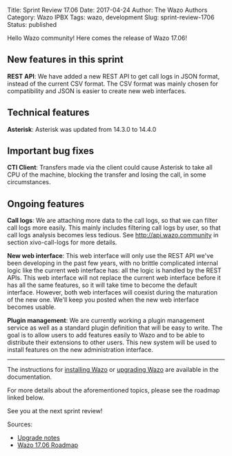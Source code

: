 Title: Sprint Review 17.06
Date: 2017-04-24
Author: The Wazo Authors
Category: Wazo IPBX
Tags: wazo, development
Slug: sprint-review-1706
Status: published

Hello Wazo community! Here comes the release of Wazo 17.06!

New features in this sprint
---------------------------

**REST API**: We have added a new REST API to get call logs in JSON format, instead of the current CSV format. The CSV format was mainly chosen for compatibility and JSON is easier to create new web interfaces.


Technical features
------------------

**Asterisk**: Asterisk was updated from 14.3.0 to 14.4.0

Important bug fixes
-------------------

**CTI Client**: Transfers made via the client could cause Asterisk to take all CPU of the machine, blocking the transfer and losing the call, in some circumstances.


Ongoing features
----------------

**Call logs**: We are attaching more data to the call logs, so that we can filter call logs more easily. This mainly includes filtering call logs by user, so that call logs analysis becomes less tedious. See http://api.wazo.community in section xivo-call-logs for more details.

**New web interface**: This web interface will only use the REST API we've been developing in the past few years, with no brittle complicated internal logic like the current web interface has: all the logic is handled by the REST APIs. This web interface will not replace the current web interface before it has all the same features, so it will take time to become the default interface. However, both web interfaces will coexist during the maturation of the new one. We'll keep you posted when the new web interface becomes usable.

**Plugin management**: We are currently working a plugin management service as well as a standard plugin definition that will be easy to write. The goal is to allow users to add features easily to Wazo and to be able to distribute their extensions to other users. This new system will be used to install features on the new administration interface.

---

The instructions for [installing Wazo](/uc-doc/installation/install-system) or [upgrading Wazo](/uc-doc/upgrade/introduction) are available in the documentation.

For more details about the aforementioned topics, please see the roadmap linked below.

See you at the next sprint review!

Sources:

* [Upgrade notes](http://wazo.readthedocs.io/en/wazo-17.06/upgrade/upgrade.html#upgrade-notes)
* [Wazo 17.06 Roadmap](https://projects.wazo.community/versions/258)
